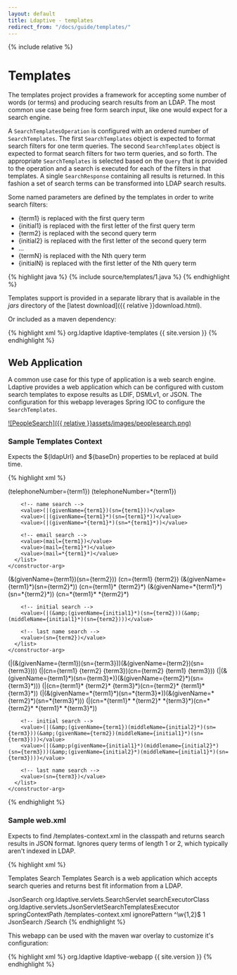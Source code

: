 ```yaml
---
layout: default
title: Ldaptive - templates
redirect_from: "/docs/guide/templates/"
---
```


{% include relative %}

# Templates

The templates project provides a framework for accepting some number of words (or terms) and producing search results from an LDAP. The most common use case being free form search input, like one would expect for a search engine.

A `SearchTemplatesOperation` is configured with an ordered number of `SearchTemplates`. The first `SearchTemplates` object is expected to format search filters for one term queries. The second `SearchTemplates` object is expected to format search filters for two term queries, and so forth. The appropriate `SearchTemplates` is selected based on the `Query` that is provided to the operation and a search is executed for each of the filters in that templates. A single `SearchResponse` containing all results is returned. In this fashion a set of search terms can be transformed into LDAP search results.

Some named parameters are defined by the templates in order to write search filters:

- {term1} is replaced with the first query term
- {initial1} is replaced with the first letter of the first query term
- {term2} is replaced with the second query term
- {initial2} is replaced with the first letter of the second query term
- ...
- {termN} is replaced with the Nth query term
- {initialN} is replaced with the first letter of the Nth query term

{% highlight java %}
{% include source/templates/1.java %}
{% endhighlight %}

Templates support is provided in a separate library that is available in the _jars_ directory of the [latest download]({{ relative }}download.html).

Or included as a maven dependency:

{% highlight xml %}
 <dependencies>
   <dependency>
     <groupId>org.ldaptive</groupId>
     <artifactId>ldaptive-templates</artifactId>
     <version>{{ site.version }}</version>
   </dependency>
</dependencies>
{% endhighlight %}

## Web Application

A common use case for this type of application is a web search engine. Ldaptive provides a web application which can be configured with custom search templates to expose results as LDIF, DSMLv1, or JSON. The configuration for this webapp leverages Spring IOC to configure the `SearchTemplates`.

[![PeopleSearch]({{ relative }}assets/images/peoplesearch.png)](http://webapps.middleware.vt.edu/peoplesearch)

### Sample Templates Context

Expects the ${ldapUrl} and ${baseDn} properties to be replaced at build time.

{% highlight xml %}
<?xml version="1.0" encoding="UTF-8"?>
<beans xmlns="http://www.springframework.org/schema/beans"
       xmlns:xsi="http://www.w3.org/2001/XMLSchema-instance"
       xmlns:p="http://www.springframework.org/schema/p"
       xmlns:util="http://www.springframework.org/schema/util"
       xsi:schemaLocation="http://www.springframework.org/schema/beans http://www.springframework.org/schema/beans/spring-beans-3.2.xsd
                           http://www.springframework.org/schema/util http://www.springframework.org/schema/util/spring-util-3.2.xsd">

  <bean id="connectionFactory"
        class="org.ldaptive.PooledConnectionFactory"
        init-method="initialize"
        p:ldapUrl="${ldapUrl}"
        p:blockWaitTime="5000"
        p:minPoolSize="5"
        p:maxPoolSize="10"
        p:validatePeriodically="true">
    <property name="validator">
      <bean class="org.ldaptive.pool.SearchValidator"/>
    </property>
  </bean>

  <bean id="searchOperation"
        class="org.ldaptive.SearchOperation"
        p:baseDn="${baseDn}"
        p:connectionFactory-ref="connectionFactory"/>

  <bean id="searchOperationWorker"
        class="org.ldaptive.concurrent.SearchOperationWorker"
        p:operation-ref="searchOperation"/>

  <!-- SEARCH CONFIG -->

  <!-- searches are defined in the following section
       A bean is defined to handle a specific number of query terms.
       When a query arrives the searches are executed that match the number of
       terms entered.
       The following syntax is used to match query terms:
       {term1} == the first query term entered
       {term2} == the second query term entered, and so forth
       {initial1} == the first letter of the first query term entered
       in this manner you can construct search filters such as:
       (givenName={term1})(middleName={initial2}*)(sn={term3}) -->

  <!-- ONE TERM QUERIES -->
  <bean id="oneTermSearch" class="org.ldaptive.templates.SearchTemplates">
    <constructor-arg>
      <list>
        <!-- phone number search -->
        <!-- note that openldap removes dashes and spaces for all phone number queries -->
        <value>(telephoneNumber={term1})</value>
        <value>(telephoneNumber=*{term1})</value>

        <!-- name search -->
        <value>(|(givenName={term1})(sn={term1}))</value>
        <value>(|(givenName={term1}*)(sn={term1}*))</value>
        <value>(|(givenName=*{term1}*)(sn=*{term1}*))</value>

        <!-- email search -->
        <value>(mail={term1})</value>
        <value>(mail={term1}*)</value>
        <value>(mail=*{term1}*)</value>
      </list>
    </constructor-arg>
  </bean>

  <!-- TWO TERM QUERIES -->
  <bean id="twoTermSearch" class="org.ldaptive.templates.SearchTemplates">
    <constructor-arg>
      <list>
        <!-- name search -->
        <value>(&amp;(givenName={term1})(sn={term2}))</value>
        <value>(cn={term1} {term2})</value>
        <value>(&amp;(givenName={term1}*)(sn={term2}*))</value>
        <value>(cn={term1}* {term2}*)</value>
        <value>(&amp;(givenName=*{term1}*)(sn=*{term2}*))</value>
        <value>(cn=*{term1}* *{term2}*)</value>

        <!-- initial search -->
        <value>(|(&amp;(givenName={initial1}*)(sn={term2}))(&amp;(middleName={initial1}*)(sn={term2})))</value>

        <!-- last name search -->
        <value>(sn={term2})</value>
      </list>
    </constructor-arg>
  </bean>

  <!-- THREE TERM QUERIES -->
  <bean id="threeTermSearch" class="org.ldaptive.templates.SearchTemplates">
    <constructor-arg>
      <list>
        <!-- name search -->
        <value>(|(&amp;(givenName={term1})(sn={term3}))(&amp;(givenName={term2})(sn={term3})))</value>
        <value>(|(cn={term1} {term2} {term3})(cn={term2} {term1} {term3}))</value>
        <value>(|(&amp;(givenName={term1}*)(sn={term3}*))(&amp;(givenName={term2}*)(sn={term3}*)))</value>
        <value>(|(cn={term1}* {term2}* {term3}*)(cn={term2}* {term1}* {term3}*))</value>
        <value>(|(&amp;(givenName=*{term1}*)(sn=*{term3}*))(&amp;(givenName=*{term2}*)(sn=*{term3}*)))</value>
        <value>(|(cn=*{term1}* *{term2}* *{term3}*)(cn=*{term2}* *{term1}* *{term3}*))</value>

        <!-- initial search -->
        <value>(|(&amp;(givenName={term1})(middleName={initial2}*)(sn={term3}))(&amp;(givenName={term2})(middleName={initial1}*)(sn={term3})))</value>
        <value>(|(&amp;p(givenName={initial1}*)(middlename={initial2}*)(sn={term3}))(&amp;(givenName={initial2}*)(middleName={initial1}*)(sn={term3})))</value>

        <!-- last name search -->
        <value>(sn={term3})</value>
      </list>
    </constructor-arg>
  </bean>

</beans>
{% endhighlight %}

### Sample web.xml

Expects to find /templates-context.xml in the classpath and returns search results in JSON format. Ignores query terms of length 1 or 2, which typically aren't indexed in LDAP.

{% highlight xml %}
<?xml version="1.0" encoding="UTF-8"?>
<web-app id="ldaptive-templates"
         version="2.4"
         xmlns="http://java.sun.com/xml/ns/j2ee"
         xmlns:xsi="http://www.w3.org/2001/XMLSchema-instance"
         xsi:schemaLocation="http://java.sun.com/xml/ns/j2ee http://java.sun.com/xml/ns/j2ee/web-app_2_4.xsd">

  <display-name>Templates Search</display-name>
  <description>
    Templates Search is a web application which accepts search queries and returns best fit information from a LDAP.
  </description>

  <!-- Search servlet -->
  <servlet>
    <servlet-name>JsonSearch</servlet-name>
    <servlet-class>org.ldaptive.servlets.SearchServlet</servlet-class>
    <init-param>
      <param-name>searchExecutorClass</param-name>
      <param-value>org.ldaptive.servlets.JsonServletSearchTemplatesExecutor</param-value>
    </init-param>
    <!-- Classpath location of the spring context -->
    <init-param>
      <param-name>springContextPath</param-name>
      <param-value>/templates-context.xml</param-value>
    </init-param>
    <!-- Ignore pattern -->
    <init-param>
      <param-name>ignorePattern</param-name>
      <param-value>^\w{1,2}$</param-value>
    </init-param>
    <load-on-startup>1</load-on-startup>
  </servlet>

  <servlet-mapping>
    <servlet-name>JsonSearch</servlet-name>
    <url-pattern>/Search</url-pattern>
  </servlet-mapping>

</web-app>
{% endhighlight %}

This webapp can be used with the maven war overlay to customize it's configuration:

{% highlight xml %}
 <dependencies>
   <dependency>
     <groupId>org.ldaptive</groupId>
     <artifactId>ldaptive-webapp</artifactId>
     <version>{{ site.version }}</version>
   </dependency>
</dependencies>
{% endhighlight %}

